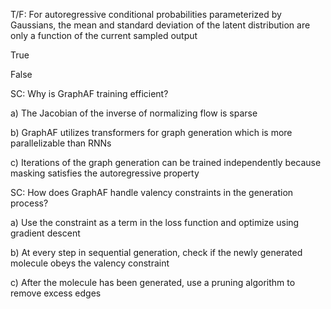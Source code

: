 T/F: For autoregressive conditional probabilities parameterized by Gaussians, the mean and standard deviation of the latent distribution are only a function of the current sampled output

True

False

SC: Why is GraphAF training efficient?

a) The Jacobian of the inverse of normalizing flow is sparse

b) GraphAF utilizes transformers for graph generation which is more parallelizable than RNNs

c) Iterations of the graph generation can be trained independently because masking satisfies the autoregressive property

SC: How does GraphAF handle valency constraints in the generation process?

a) Use the constraint as a term in the loss function and optimize using gradient descent

b) At every step in sequential generation, check if the newly generated molecule obeys the valency constraint

c) After the molecule has been generated, use a pruning algorithm to remove excess edges
